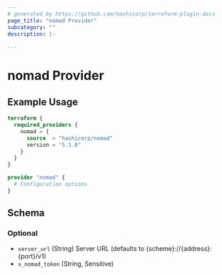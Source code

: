 ```yaml
---
# generated by https://github.com/hashicorp/terraform-plugin-docs
page_title: "nomad Provider"
subcategory: ""
description: |-
  
---
```


# nomad Provider



## Example Usage

```terraform
terraform {
  required_providers {
    nomad = {
      source  = "hashicorp/nomad"
      version = "5.1.0"
    }
  }
}

provider "nomad" {
  # Configuration options
}
```

<!-- schema generated by tfplugindocs -->
## Schema

### Optional

- `server_url` (String) Server URL (defaults to {scheme}://{address}:{port}/v1)
- `x_nomad_token` (String, Sensitive)

